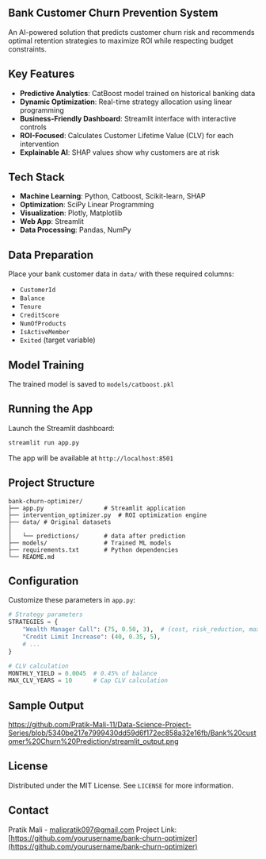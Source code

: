 ## Bank Customer Churn Prevention System

An AI-powered solution that predicts customer churn risk and recommends optimal retention strategies to maximize ROI while respecting budget constraints.

## Key Features

- **Predictive Analytics**: CatBoost model trained on historical banking data
- **Dynamic Optimization**: Real-time strategy allocation using linear programming
- **Business-Friendly Dashboard**: Streamlit interface with interactive controls
- **ROI-Focused**: Calculates Customer Lifetime Value (CLV) for each intervention
- **Explainable AI**: SHAP values show why customers are at risk

## Tech Stack

- **Machine Learning**: Python, Catboost, Scikit-learn, SHAP
- **Optimization**: SciPy Linear Programming
- **Visualization**: Plotly, Matplotlib
- **Web App**: Streamlit
- **Data Processing**: Pandas, NumPy


## Data Preparation

Place your bank customer data in `data/` with these required columns:
- `CustomerId`
- `Balance`
- `Tenure` 
- `CreditScore`
- `NumOfProducts`
- `IsActiveMember`
- `Exited` (target variable)


## Model Training

The trained model is saved to `models/catboost.pkl`

## Running the App

Launch the Streamlit dashboard:
```bash
streamlit run app.py
```

The app will be available at `http://localhost:8501`

## Project Structure

```
bank-churn-optimizer/
├── app.py                 # Streamlit application
├── intervention_optimizer.py  # ROI optimization engine
├── data/ # Original datasets
│    
│   └── predictions/       # data after prediction
├── models/                # Trained ML models
├── requirements.txt       # Python dependencies
└── README.md
```

## Configuration

Customize these parameters in `app.py`:
```python
# Strategy parameters
STRATEGIES = {
    "Wealth Manager Call": (75, 0.50, 3),  # (cost, risk_reduction, max_usage)
    "Credit Limit Increase": (40, 0.35, 5),
    # ...
}

# CLV calculation
MONTHLY_YIELD = 0.0045  # 0.45% of balance
MAX_CLV_YEARS = 10      # Cap CLV calculation
```

## Sample Output
https://github.com/Pratik-Mali-11/Data-Science-Project-Series/blob/5340be217e7999430dd59d6f172ec858a32e16fb/Bank%20customer%20Churn%20Prediction/streamlit_output.png

## License

Distributed under the MIT License. See `LICENSE` for more information.

## Contact

Pratik Mali - malipratik097@gmail.com
Project Link: [https://github.com/yourusername/bank-churn-optimizer](https://github.com/yourusername/bank-churn-optimizer)
```

